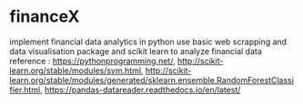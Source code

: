 # financeX
implement financial data analytics in python
use basic web scrapping and data visualisation package and scikit learn to analyze financial data
reference : https://pythonprogramming.net/, 
            http://scikit-learn.org/stable/modules/svm.html, 
            http://scikit-learn.org/stable/modules/generated/sklearn.ensemble.RandomForestClassifier.html, 
            https://pandas-datareader.readthedocs.io/en/latest/

